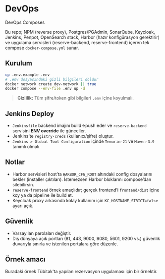 # DevOps
DevOps Composes

Bu repo; NPM (reverse proxy), Postgres/PGAdmin, SonarQube, Keycloak, Jenkins, Penpot, OpenSearch stack, Harbor (hazır konfigürasyon gerektirir) ve uygulama servisleri (reserve-backend, reserve-frontend) içeren tek compose `docker-compose.yml` sunar.

## Kurulum
```bash
cp .env.example .env
# .env dosyasındaki gizli bilgileri doldur
docker network create dev-network || true
docker compose --env-file .env up -d
```

> **Gizlilik:** Tüm şifre/token gibi bilgileri `.env` içine koyulmalı. 

## Jenkins Deploy
- `Jenkinsfile` backend imajını build→push eder ve `reserve-backend` servisini **ENV override** ile günceller.
- Jenkins’te `registry-creds` (kullanıcı/şifre) oluştur.
- `Jenkins > Global Tool Configuration` içinde `Temurin-21` ve `Maven-3.9` tanımlı olmalı.

## Notlar
- Harbor servisleri host’ta `HARBOR_CFG_ROOT` altındaki config dosyalarını bekler (installer çıktıları). İstemezsen Harbor bloklarını compose’dan silebilirsin.
- `reserve-frontend` örnek amaçlıdır; gerçek frontend’i `frontend/dist` içine koy ya da pipeline ile build et.
- Keycloak proxy arkasında kolay kullanım için `KC_HOSTNAME_STRICT=false` ayarı açık.

## Güvenlik
- Varsayılan parolaları değiştir.
- Dış dünyaya açık portları (81, 443, 9000, 9080, 5601, 9200 vs.) güvenlik duvarıyla sınırla ve istenilen portalara göre düzenle.

## Örnek amacı
Buradaki örnek Tübitak'ta yapılan rezervasyon uygulaması için bir örnektir.
